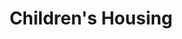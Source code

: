 ---
layout: content
data: housing
title: Children's Housing
isHome: true
link: https://figure.nz/search/?query=disabled%20People%20wellbeing&ref=dfnz
---